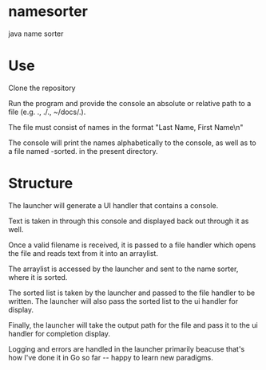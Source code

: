 # namesorter
java name sorter

# Use
Clone the repository 

Run the program and provide the console an absolute or relative path to a file (e.g. <filename>.<extension>, ./<filename>.<extension>, ~/docs/<filename>.<extension>).

The file must consist of names in the format "Last Name, First Name\n"

The console will print the names alphabetically to the console, as well as to a file named <filename>-sorted.<extension> in the present directory.

# Structure
The launcher will generate a UI handler that contains a console. 

Text is taken in through this console and displayed back out through it as well.

Once a valid filename is received, it is passed to a file handler which opens the file and reads text from it into an arraylist.

The arraylist is accessed by the launcher and sent to the name sorter, where it is sorted. 

The sorted list is taken by the launcher and passed to the file handler to be written. The launcher will also pass the sorted list to the ui handler for display.

Finally, the launcher will take the output path for the file and pass it to the ui handler for completion display.

Logging and errors are handled in the launcher primarily beacuse that's how I've done it in Go so far -- happy to learn new paradigms.